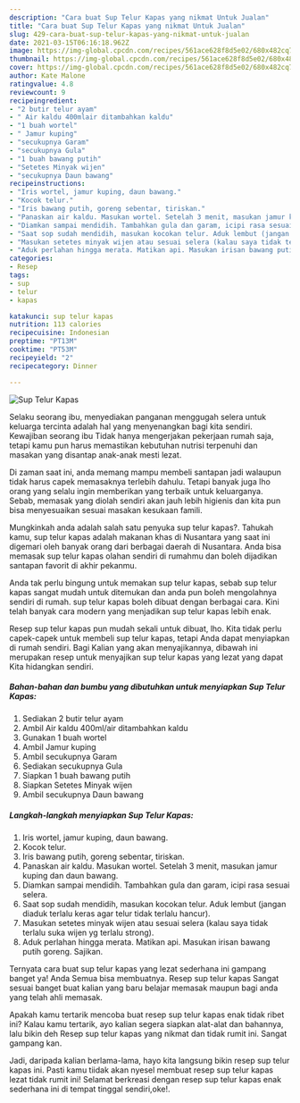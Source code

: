 ```yaml
---
description: "Cara buat Sup Telur Kapas yang nikmat Untuk Jualan"
title: "Cara buat Sup Telur Kapas yang nikmat Untuk Jualan"
slug: 429-cara-buat-sup-telur-kapas-yang-nikmat-untuk-jualan
date: 2021-03-15T06:16:18.962Z
image: https://img-global.cpcdn.com/recipes/561ace628f8d5e02/680x482cq70/sup-telur-kapas-foto-resep-utama.jpg
thumbnail: https://img-global.cpcdn.com/recipes/561ace628f8d5e02/680x482cq70/sup-telur-kapas-foto-resep-utama.jpg
cover: https://img-global.cpcdn.com/recipes/561ace628f8d5e02/680x482cq70/sup-telur-kapas-foto-resep-utama.jpg
author: Kate Malone
ratingvalue: 4.8
reviewcount: 9
recipeingredient:
- "2 butir telur ayam"
- " Air kaldu 400mlair ditambahkan kaldu"
- "1 buah wortel"
- " Jamur kuping"
- "secukupnya Garam"
- "secukupnya Gula"
- "1 buah bawang putih"
- "Setetes Minyak wijen"
- "secukupnya Daun bawang"
recipeinstructions:
- "Iris wortel, jamur kuping, daun bawang."
- "Kocok telur."
- "Iris bawang putih, goreng sebentar, tiriskan."
- "Panaskan air kaldu. Masukan wortel. Setelah 3 menit, masukan jamur kuping dan daun bawang."
- "Diamkan sampai mendidih. Tambahkan gula dan garam, icipi rasa sesuai selera."
- "Saat sop sudah mendidih, masukan kocokan telur. Aduk lembut (jangan diaduk terlalu keras agar telur tidak terlalu hancur)."
- "Masukan setetes minyak wijen atau sesuai selera (kalau saya tidak terlalu suka wijen yg terlalu strong)."
- "Aduk perlahan hingga merata. Matikan api. Masukan irisan bawang putih goreng. Sajikan."
categories:
- Resep
tags:
- sup
- telur
- kapas

katakunci: sup telur kapas 
nutrition: 113 calories
recipecuisine: Indonesian
preptime: "PT13M"
cooktime: "PT53M"
recipeyield: "2"
recipecategory: Dinner

---
```



![Sup Telur Kapas](https://img-global.cpcdn.com/recipes/561ace628f8d5e02/680x482cq70/sup-telur-kapas-foto-resep-utama.jpg)

Selaku seorang ibu, menyediakan panganan menggugah selera untuk keluarga tercinta adalah hal yang menyenangkan bagi kita sendiri. Kewajiban seorang ibu Tidak hanya mengerjakan pekerjaan rumah saja, tetapi kamu pun harus memastikan kebutuhan nutrisi terpenuhi dan masakan yang disantap anak-anak mesti lezat.

Di zaman  saat ini, anda memang mampu membeli santapan jadi walaupun tidak harus capek memasaknya terlebih dahulu. Tetapi banyak juga lho orang yang selalu ingin memberikan yang terbaik untuk keluarganya. Sebab, memasak yang diolah sendiri akan jauh lebih higienis dan kita pun bisa menyesuaikan sesuai masakan kesukaan famili. 



Mungkinkah anda adalah salah satu penyuka sup telur kapas?. Tahukah kamu, sup telur kapas adalah makanan khas di Nusantara yang saat ini digemari oleh banyak orang dari berbagai daerah di Nusantara. Anda bisa memasak sup telur kapas olahan sendiri di rumahmu dan boleh dijadikan santapan favorit di akhir pekanmu.

Anda tak perlu bingung untuk memakan sup telur kapas, sebab sup telur kapas sangat mudah untuk ditemukan dan anda pun boleh mengolahnya sendiri di rumah. sup telur kapas boleh dibuat dengan berbagai cara. Kini telah banyak cara modern yang menjadikan sup telur kapas lebih enak.

Resep sup telur kapas pun mudah sekali untuk dibuat, lho. Kita tidak perlu capek-capek untuk membeli sup telur kapas, tetapi Anda dapat menyiapkan di rumah sendiri. Bagi Kalian yang akan menyajikannya, dibawah ini merupakan resep untuk menyajikan sup telur kapas yang lezat yang dapat Kita hidangkan sendiri.

<!--inarticleads1-->

##### Bahan-bahan dan bumbu yang dibutuhkan untuk menyiapkan Sup Telur Kapas:

1. Sediakan 2 butir telur ayam
1. Ambil  Air kaldu 400ml/air ditambahkan kaldu
1. Gunakan 1 buah wortel
1. Ambil  Jamur kuping
1. Ambil secukupnya Garam
1. Sediakan secukupnya Gula
1. Siapkan 1 buah bawang putih
1. Siapkan Setetes Minyak wijen
1. Ambil secukupnya Daun bawang




<!--inarticleads2-->

##### Langkah-langkah menyiapkan Sup Telur Kapas:

1. Iris wortel, jamur kuping, daun bawang.
1. Kocok telur.
1. Iris bawang putih, goreng sebentar, tiriskan.
1. Panaskan air kaldu. Masukan wortel. Setelah 3 menit, masukan jamur kuping dan daun bawang.
1. Diamkan sampai mendidih. Tambahkan gula dan garam, icipi rasa sesuai selera.
1. Saat sop sudah mendidih, masukan kocokan telur. Aduk lembut (jangan diaduk terlalu keras agar telur tidak terlalu hancur).
1. Masukan setetes minyak wijen atau sesuai selera (kalau saya tidak terlalu suka wijen yg terlalu strong).
1. Aduk perlahan hingga merata. Matikan api. Masukan irisan bawang putih goreng. Sajikan.




Ternyata cara buat sup telur kapas yang lezat sederhana ini gampang banget ya! Anda Semua bisa membuatnya. Resep sup telur kapas Sangat sesuai banget buat kalian yang baru belajar memasak maupun bagi anda yang telah ahli memasak.

Apakah kamu tertarik mencoba buat resep sup telur kapas enak tidak ribet ini? Kalau kamu tertarik, ayo kalian segera siapkan alat-alat dan bahannya, lalu bikin deh Resep sup telur kapas yang nikmat dan tidak rumit ini. Sangat gampang kan. 

Jadi, daripada kalian berlama-lama, hayo kita langsung bikin resep sup telur kapas ini. Pasti kamu tiidak akan nyesel membuat resep sup telur kapas lezat tidak rumit ini! Selamat berkreasi dengan resep sup telur kapas enak sederhana ini di tempat tinggal sendiri,oke!.


